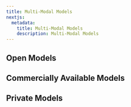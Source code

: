 ```yaml
---
title: Multi-Modal Models
nextjs:
  metadata:
    title: Multi-Modal Models
    description: Multi-Modal Models
---
```


## Open Models

## Commercially Available Models

## Private Models
